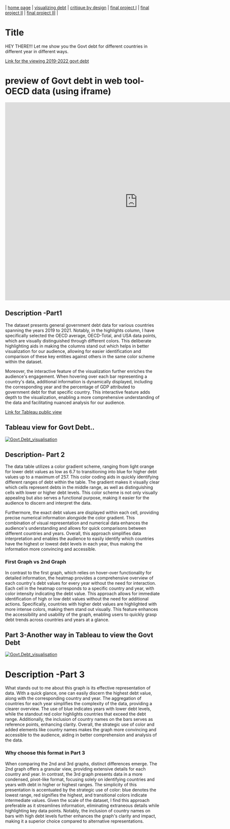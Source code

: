 | [home page](https://kbiswalandrew24.github.io/tswd-portfolio-templates/) | [visualizing debt](visualizing-government-debt) | [critique by design](critique-by-design) | [final project I](final-project-part-one) | [final project II](final-project-part-two) | [final project III](final-project-part-three) |

# Title

HEY THERE!!! Let me show you the Govt debt for different countries in different year in different ways.

[Link for the viewing 2019-2022 govt debt](https://data.oecd.org/chart/7km9)

# preview of Govt debt in web tool-OECD data (using iframe)
<iframe src="https://data.oecd.org/chart/7km9" width="860" height="645" style="border: 0" mozallowfullscreen="true" webkitallowfullscreen="true" allowfullscreen="true"><a href="https://data.oecd.org/chart/7km9" target="_blank">OECD Chart: General government debt, Total, % of GDP, Annual, last 5 years</a></iframe>


## Description -Part1
The dataset presents general government debt data for various countries spanning the years 2019 to 2021. Notably, in the highlights column, I have specifically selected the OECD average, OECD-Total, and USA data points, which are visually distinguished through different colors. This deliberate highlighting aids in making the columns stand out which helps in better visualization for our audience, allowing for easier identification and comparison of these key entities against others in the same color scheme within the dataset.

Moreover, the interactive feature of the visualization further enriches the audience's engagement. When hovering over each bar representing a country's data, additional information is dynamically displayed, including the corresponding year and the percentage of GDP attributed to government debt for that specific country. This interactive feature adds depth to the visualization, enabling a more comprehensive understanding of the data and facilitating nuanced analysis for our audience.


[Link for Tableau public view](https://public.tableau.com/views/Govt_debt_viz/Sheet1?:language=en-GB&publish=yes&:display_count=n&:origin=viz_share_link)

## Tableau view for Govt Debt..

<div class='tableauPlaceholder' id='viz1706570050782' style='position: relative'><noscript><a href='#'><img alt='Govt.Debt_visualisation ' src='https:&#47;&#47;public.tableau.com&#47;static&#47;images&#47;Go&#47;Govt_debt_viz&#47;Sheet1&#47;1_rss.png' style='border: none' /></a></noscript><object class='tableauViz'  style='display:none;'><param name='host_url' value='https%3A%2F%2Fpublic.tableau.com%2F' /> <param name='embed_code_version' value='3' /> <param name='site_root' value='' /><param name='name' value='Govt_debt_viz&#47;Sheet1' /><param name='tabs' value='no' /><param name='toolbar' value='yes' /><param name='static_image' value='https:&#47;&#47;public.tableau.com&#47;static&#47;images&#47;Go&#47;Govt_debt_viz&#47;Sheet1&#47;1.png' /> <param name='animate_transition' value='yes' /><param name='display_static_image' value='yes' /><param name='display_spinner' value='yes' /><param name='display_overlay' value='yes' /><param name='display_count' value='yes' /><param name='language' value='en-GB' /><param name='filter' value='publish=yes' />
</object></div>
<script type='text/javascript'>
    var divElement = document.getElementById('viz1706570050782');
    var vizElement = divElement.getElementsByTagName('object')[0];
    vizElement.style.width='100%';vizElement.style.height=(divElement.offsetWidth*0.75)+'px';
    var scriptElement = document.createElement('script');
    scriptElement.src = 'https://public.tableau.com/javascripts/api/viz_v1.js';
    vizElement.parentNode.insertBefore(scriptElement, vizElement);
</script>


## Description- Part 2
The data table utilizes a color gradient scheme, ranging from light orange for lower debt values as low as 6.7 to transitioning into blue for higher debt values up to a maximum of 257. This color coding aids in quickly identifying different ranges of debt within the table. The gradient makes it visually clear which cells represent debts in the middle range, as well as distinguishing cells with lower or higher debt levels. This color scheme is not only visually appealing but also serves a functional purpose, making it easier for the audience to discern and interpret the data.

Furthermore, the exact debt values are displayed within each cell, providing precise numerical information alongside the color gradient. This combination of visual representation and numerical data enhances the audience's understanding and allows for quick comparisons between different countries and years. Overall, this approach simplifies data interpretation and enables the audience to easily identify which countries have the highest or lowest debt levels in each year, thus making the information more convincing and accessible.
### First Graph vs 2nd Graph
In contrast to the first graph, which relies on hover-over functionality for detailed information, the heatmap provides a comprehensive overview of each country's debt values for every year without the need for interaction. Each cell in the heatmap corresponds to a specific country and year, with color intensity indicating the debt value. This approach allows for immediate identification of high or low debt values without the need for additional actions. Specifically, countries with higher debt values are highlighted with more intense colors, making them stand out visually. This feature enhances the accessibility and usability of the graph, enabling users to quickly grasp debt trends across countries and years at a glance.

## Part 3-Another way in Tableau to view the Govt Debt
<div class='tableauPlaceholder' id='viz1706578656989' style='position: relative'><noscript><a href='#'><img alt='Govt.Debt_visualisation ' src='https:&#47;&#47;public.tableau.com&#47;static&#47;images&#47;Go&#47;Govt_debt_viz_v2&#47;Sheet12&#47;1_rss.png' style='border: none' /></a></noscript><object class='tableauViz'  style='display:none;'><param name='host_url' value='https%3A%2F%2Fpublic.tableau.com%2F' /> <param name='embed_code_version' value='3' /> <param name='site_root' value='' /><param name='name' value='Govt_debt_viz_v2&#47;Sheet12' /><param name='tabs' value='no' /><param name='toolbar' value='yes' /><param name='static_image' value='https:&#47;&#47;public.tableau.com&#47;static&#47;images&#47;Go&#47;Govt_debt_viz_v2&#47;Sheet12&#47;1.png' /> <param name='animate_transition' value='yes' /><param name='display_static_image' value='yes' /><param name='display_spinner' value='yes' /><param name='display_overlay' value='yes' /><param name='display_count' value='yes' /><param name='language' value='en-GB' /><param name='filter' value='publish=yes' />
</object></div>
<script type='text/javascript'>
    var divElement = document.getElementById('viz1706578656989');
    var vizElement = divElement.getElementsByTagName('object')[0];
    vizElement.style.width='100%';vizElement.style.height=(divElement.offsetWidth*0.75)+'px';
    var scriptElement = document.createElement('script');
    scriptElement.src = 'https://public.tableau.com/javascripts/api/viz_v1.js';
    vizElement.parentNode.insertBefore(scriptElement, vizElement);
</script>

# Description -Part 3
What stands out to me about this graph is its effective representation of data. With a quick glance, one can easily discern the highest debt value, along with the corresponding country and year. The aggregation of countries for each year simplifies the complexity of the data, providing a clearer overview. The use of blue indicates years with lower debt levels, while the standout red color highlights countries that exceed the debt range. Additionally, the inclusion of country names on the bars serves as reference points, enhancing clarity. Overall, the strategic use of color and added elements like country names makes the graph more convincing and accessible to the audience, aiding in better comprehension and analysis of the data.

### Why choose this format in Part 3
When comparing the 2nd and 3rd graphs, distinct differences emerge. The 2nd graph offers a granular view, providing extensive details for each country and year. In contrast, the 3rd graph presents data in a more condensed, pivot-like format, focusing solely on identifying countries and years with debt in higher or highest ranges. The simplicity of this presentation is accentuated by the strategic use of color: blue denotes the lowest range, red signifies the highest, and transitional colors indicate intermediate values. Given the scale of the dataset, I find this approach preferable as it streamlines information, eliminating extraneous details while highlighting key data points. Notably, the inclusion of country names on bars with high debt levels further enhances the graph's clarity and impact, making it a superior choice compared to alternative representations.
